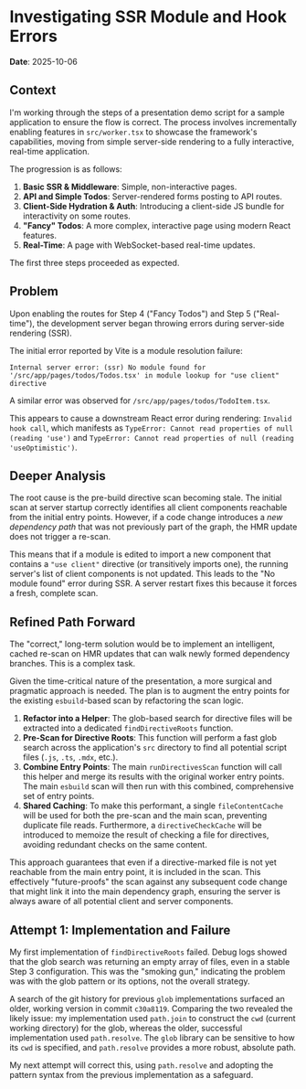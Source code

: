 # Investigating SSR Module and Hook Errors

**Date**: 2025-10-06

## Context

I'm working through the steps of a presentation demo script for a sample application to ensure the flow is correct. The process involves incrementally enabling features in `src/worker.tsx` to showcase the framework's capabilities, moving from simple server-side rendering to a fully interactive, real-time application.

The progression is as follows:
1.  **Basic SSR & Middleware**: Simple, non-interactive pages.
2.  **API and Simple Todos**: Server-rendered forms posting to API routes.
3.  **Client-Side Hydration & Auth**: Introducing a client-side JS bundle for interactivity on some routes.
4.  **"Fancy" Todos**: A more complex, interactive page using modern React features.
5.  **Real-Time**: A page with WebSocket-based real-time updates.

The first three steps proceeded as expected.

## Problem

Upon enabling the routes for Step 4 ("Fancy Todos") and Step 5 ("Real-time"), the development server began throwing errors during server-side rendering (SSR).

The initial error reported by Vite is a module resolution failure:

```
Internal server error: (ssr) No module found for '/src/app/pages/todos/Todos.tsx' in module lookup for "use client" directive
```

A similar error was observed for `/src/app/pages/todos/TodoItem.tsx`.

This appears to cause a downstream React error during rendering: `Invalid hook call`, which manifests as `TypeError: Cannot read properties of null (reading 'use')` and `TypeError: Cannot read properties of null (reading 'useOptimistic')`.

## Deeper Analysis

The root cause is the pre-build directive scan becoming stale. The initial scan at server startup correctly identifies all client components reachable from the initial entry points. However, if a code change introduces a *new dependency path* that was not previously part of the graph, the HMR update does not trigger a re-scan.

This means that if a module is edited to import a new component that contains a `"use client"` directive (or transitively imports one), the running server's list of client components is not updated. This leads to the "No module found" error during SSR. A server restart fixes this because it forces a fresh, complete scan.

## Refined Path Forward

The "correct," long-term solution would be to implement an intelligent, cached re-scan on HMR updates that can walk newly formed dependency branches. This is a complex task.

Given the time-critical nature of the presentation, a more surgical and pragmatic approach is needed. The plan is to augment the entry points for the existing `esbuild`-based scan by refactoring the scan logic.

1.  **Refactor into a Helper**: The glob-based search for directive files will be extracted into a dedicated `findDirectiveRoots` function.
2.  **Pre-Scan for Directive Roots**: This function will perform a fast glob search across the application's `src` directory to find all potential script files (`.js`, `.ts`, `.mdx`, etc.).
3.  **Combine Entry Points**: The main `runDirectivesScan` function will call this helper and merge its results with the original worker entry points. The main `esbuild` scan will then run with this combined, comprehensive set of entry points.
4.  **Shared Caching**: To make this performant, a single `fileContentCache` will be used for both the pre-scan and the main scan, preventing duplicate file reads. Furthermore, a `directiveCheckCache` will be introduced to memoize the result of checking a file for directives, avoiding redundant checks on the same content.

This approach guarantees that even if a directive-marked file is not yet reachable from the main entry point, it is included in the scan. This effectively "future-proofs" the scan against any subsequent code change that might link it into the main dependency graph, ensuring the server is always aware of all potential client and server components.

## Attempt 1: Implementation and Failure

My first implementation of `findDirectiveRoots` failed. Debug logs showed that the glob search was returning an empty array of files, even in a stable Step 3 configuration. This was the "smoking gun," indicating the problem was with the glob pattern or its options, not the overall strategy.

A search of the git history for previous `glob` implementations surfaced an older, working version in commit `c30a8119`. Comparing the two revealed the likely issue: my implementation used `path.join` to construct the `cwd` (current working directory) for the glob, whereas the older, successful implementation used `path.resolve`. The `glob` library can be sensitive to how its `cwd` is specified, and `path.resolve` provides a more robust, absolute path.

My next attempt will correct this, using `path.resolve` and adopting the pattern syntax from the previous implementation as a safeguard.
